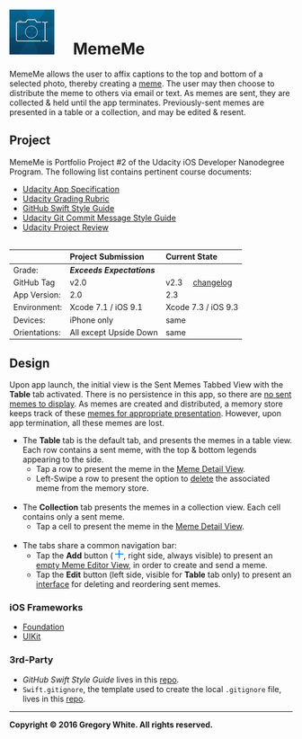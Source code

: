 # ![App Icon](./Paperwork/images/MemeMeAppIcon_80.png)&nbsp;&nbsp;&nbsp;&nbsp;&nbsp;MemeMe

MemeMe allows the user to affix captions to the top and bottom of a selected photo, thereby creating a [meme](./Paperwork/READMEFiles/MemeDefinition.md). The user may then choose to distribute the meme to others via email or text.  As memes are sent, they are collected & held until the app terminates.  Previously-sent memes are presented in a table or a collection, and may be edited & resent.  

## Project

MemeMe is Portfolio Project #2 of the Udacity iOS Developer Nanodegree Program.  The following list contains pertinent course documents:

* [Udacity App Specification](./Paperwork/Udacity/UdacityAppSpecification.pdf)  
* [Udacity Grading Rubric](./Paperwork/Udacity/UdacityGradingRubric.pdf)  
* [GitHub Swift Style Guide](./Paperwork/Udacity/GitHubSwiftStyleGuide.pdf)  
* [Udacity Git Commit Message Style Guide](./Paperwork/Udacity/UdacityGitCommitMessageStyleGuide.pdf)  
* [Udacity Project Review](./Paperwork/Udacity/ProjectReview.pdf)<br/><br/>

|               | Project Submission         | Current State
| :----------   | :-------------             | :-----------------  |
| Grade:        | ***Exceeds Expectations*** |                     |  
| GitHub Tag    | v2.0                       | v2.3&nbsp;&nbsp;&nbsp;&nbsp;&nbsp;[changelog](./Paperwork/READMEFiles/ChangeLog.md) |
| App Version:  | 2.0                        | 2.3                 |
| Environment:  | Xcode 7.1 / iOS 9.1        | Xcode 7.3 / iOS 9.3 |
| Devices:      | iPhone only                | same                |
| Orientations: | All except Upside Down     | same                |

## Design

Upon app launch, the initial view is the Sent Memes Tabbed View  with the **Table** tab activated.  There is no persistence in this app, so there are [no sent memes to display](./Paperwork/READMEFiles/SentMemesEmpty.md).  As memes are created and distributed, a memory store keeps track of these [memes for appropriate presentation](./Paperwork/READMEFiles/SentMemesFull.md). However, upon app termination, all these memes are lost.

  * The **Table** tab is the default tab, and presents the memes in a table view.  Each row contains a sent meme, with the top & bottom legends appearing to the side.
    - Tap a row to present the meme in the [Meme Detail View](./Paperwork/READMEFiles/MemeDetailView.md).
    - Left-Swipe a row to present the option to [delete](./Paperwork/READMEFiles/SwipeLeftOnRow.md) the associated meme from the memory store.<br/><br/>
  * The **Collection** tab presents the memes in a collection view.  Each cell contains only a sent meme.
    - Tap a cell to present the meme in the [Meme Detail View](./Paperwork/READMEFiles/MemeDetailView.md).<br/><br/>
  * The tabs share a common navigation bar:
    - Tap the **Add** button (&nbsp;![](./Paperwork/images/AddButtonIcon_15.png), right side, always visible) to present an [empty Meme Editor View](./Paperwork/READMEFiles/MemeEditorView.md), in order to create and send a meme.
    - Tap the **Edit** button (left side, visible for **Table** tab only) to present an [interface](./Paperwork/READMEFiles/TableEditMode.md) for deleting and reordering sent memes.
 
### iOS Frameworks

* [Foundation](./Paperwork/READMEFiles/Foundation.md)
* [UIKit](./Paperwork/READMEFiles/UIKit.md)

### 3rd-Party

* *GitHub Swift Style Guide* lives in this [repo](https://github.com/github/swift-style-guide).
* `Swift.gitignore`, the template used to create the local `.gitignore` file, lives in this [repo](https://github.com/github/gitignore).

---
**Copyright © 2016 Gregory White. All rights reserved.**
